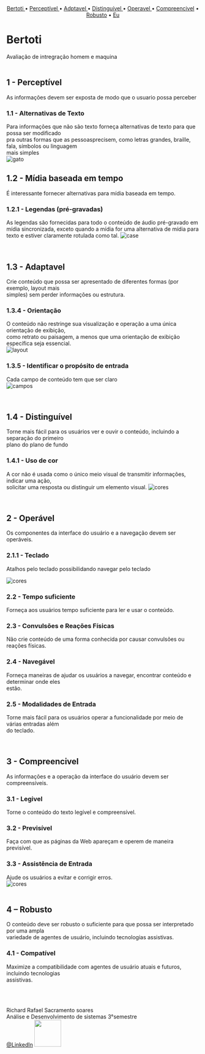 <br>
<br>
<p align="center">
  <a href ="bertoti"> Bertoti </a>  •   
  <a href ="#Perceptivel"> Perceptível </a>  •   
  <a href ="#adaptavel"> Adptavel </a>  •  
  <a href ="#Distinguível"> Distinguível </a>  • 
  <a href ="#operavel"> Operavel </a>  • 
  <a href ="#compreencivel">Compreencivel</a>  • 
  <a href ="#robusto">Robusto</a>  • 
  <a href ="Eu">Eu</a> 
 
</p>

# Bertoti

 Avaliação de intregração homem e maquina 
 <br id="bertoti">
<br>


## 1 - Perceptível
As informações devem ser exposta de modo que o usuario possa perceber <br>
 ### 1.1 - Alternativas de Texto  <br>
 Para informações que não são texto forneça alternativas de texto para que possa ser modificado <br>
 pra outras formas que as pessoasprecisem, como letras grandes, braille, fala, símbolos ou linguagem <br> 
 mais simples <br>
 ![gato](https://github.com/Richardrafael/bertoti/blob/main/Intregra%C3%A7%C3%A3o_Homem_Maquina/readme/imge/gato1.PNG)<br>
 ## 1.2 - Mídia baseada em tempo <br>
 É interessante fornecer alternativas para mídia baseada em tempo.
 ### 1.2.1 -  Legendas (pré-gravadas)
As legendas são fornecidas para todo o conteúdo de áudio pré-gravado em mídia sincronizada, exceto quando a mídia for uma alternativa de mídia para texto e estiver claramente rotulada como tal.
 ![case](https://github.com/Richardrafael/bertoti/blob/main/Intregra%C3%A7%C3%A3o_Homem_Maquina/readme/imge/case.PNG)<br>
 

<br id="Perceptivel"> 

## 1.3 - Adaptavel
Crie conteúdo que possa ser apresentado de diferentes formas (por exemplo, layout mais <br>
simples) sem perder informações ou estrutura.<br>
### 1.3.4 - Orientação
O conteúdo não restringe sua visualização e operação a uma única orientação de exibição,<br> 
como retrato ou paisagem, a menos que uma orientação de exibição específica seja essencial.<br>
![layout](https://github.com/Richardrafael/bertoti/blob/main/Intregra%C3%A7%C3%A3o_Homem_Maquina/readme/imge/layout.png)<br>
### 1.3.5 - Identificar o propósito de entrada
Cada campo de conteúdo tem que ser claro <br>
![campos](https://github.com/Richardrafael/bertoti/blob/main/Intregra%C3%A7%C3%A3o_Homem_Maquina/readme/imge/campos.png)<br>

<br id="adaptavel"> 

## 1.4 - Distinguível
Torne mais fácil para os usuários ver e ouvir o conteúdo, incluindo a separação do primeiro<br>
plano do plano de fundo<br>
### 1.4.1 - Uso de cor
A cor não é usada como o único meio visual de transmitir informações, indicar uma ação,<br>
solicitar uma resposta ou distinguir um elemento visual.
![cores](https://github.com/Richardrafael/bertoti/blob/main/Intregra%C3%A7%C3%A3o_Homem_Maquina/readme/imge/cores.png)<br>

<br id="Distinguível">   

## 2 - Operável
Os componentes da interface do usuário e a navegação devem ser operáveis.<br>
### 2.1.1 - Teclado
Atalhos pelo teclado possibilidando navegar pelo teclado<nr>

![cores](https://github.com/Richardrafael/bertoti/blob/main/Intregra%C3%A7%C3%A3o_Homem_Maquina/readme/imge/cadastro_concessionaria.gif)<br>
### 2.2 - Tempo suficiente
Forneça aos usuários tempo suficiente para ler e usar o conteúdo. <br>
### 2.3 - Convulsões e Reações Físicas
Não crie conteúdo de uma forma conhecida por causar convulsões ou reações físicas.<br>
### 2.4 - Navegável
Forneça maneiras de ajudar os usuários a navegar, encontrar conteúdo e determinar onde eles <br> 
estão.<br>
### 2.5 - Modalidades de Entrada
Torne mais fácil para os usuários operar a funcionalidade por meio de várias entradas além <br>do teclado.
<br id="operavel">

<br>

## 3 - Compreencivel
As informações e a operação da interface do usuário devem ser compreensíveis.<br>
### 3.1 - Legivel
Torne o conteúdo do texto legível e compreensível.<br>
### 3.2 - Previsível
Faça com que as páginas da Web apareçam e operem de maneira previsível.<br>
### 3.3 - Assistência de Entrada
Ajude os usuários a evitar e corrigir erros.<br>
![cores](https://github.com/Richardrafael/bertoti/blob/main/Intregra%C3%A7%C3%A3o_Homem_Maquina/readme/imge/form.jpg)<br>
<br id="compreencivel">


## 4 – Robusto
 O conteúdo deve ser robusto o suficiente para que possa ser interpretado por uma ampla<br> variedade de agentes de usuário, incluindo tecnologias assistivas.<br>

### 4.1 - Compatível
Maximize a compatibilidade com agentes de usuário atuais e futuros, incluindo tecnologias <br>assistivas.
 <br id="robusto">
<br>





<br id="Eu">

Richard Rafael Sacramento soares <br>
Análise e Desenvolvimento de sistemas 3°semestre <br> 
[@LinkedIn](https://www.linkedin.com/mwlite/in/richard-soares-002195221) <img src = "./Intregração_Homem_Maquina/readme/imge/richard.png" width="70">                                  

<br>



